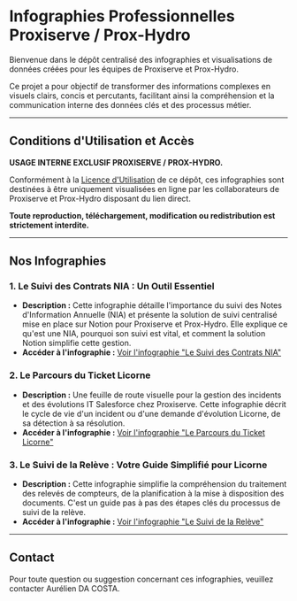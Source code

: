 # Infographies Professionnelles Proxiserve / Prox-Hydro

Bienvenue dans le dépôt centralisé des infographies et visualisations de données créées pour les équipes de Proxiserve et Prox-Hydro.

Ce projet a pour objectif de transformer des informations complexes en visuels clairs, concis et percutants, facilitant ainsi la compréhension et la communication interne des données clés et des processus métier.

---

## Conditions d'Utilisation et Accès

**USAGE INTERNE EXCLUSIF PROXISERVE / PROX-HYDRO.**

Conformément à la [Licence d'Utilisation](LICENSE.md) de ce dépôt, ces infographies sont destinées à être uniquement visualisées en ligne par les collaborateurs de Proxiserve et Prox-Hydro disposant du lien direct.

**Toute reproduction, téléchargement, modification ou redistribution est strictement interdite.**

---

## Nos Infographies

### 1. Le Suivi des Contrats NIA : Un Outil Essentiel

* **Description :** Cette infographie détaille l'importance du suivi des Notes d'Information Annuelle (NIA) et présente la solution de suivi centralisé mise en place sur Notion pour Proxiserve et Prox-Hydro. Elle explique ce qu'est une NIA, pourquoi son suivi est vital, et comment la solution Notion simplifie cette gestion.
* **Accéder à l'infographie :** [Voir l'infographie "Le Suivi des Contrats NIA"]([./le_suivi_des_contrats_nia/index.html](https://cosmofilou.github.io/infographies_px/le_suivi_des_contrats_nia/index.html))

### 2. Le Parcours du Ticket Licorne

* **Description :** Une feuille de route visuelle pour la gestion des incidents et des évolutions IT Salesforce chez Proxiserve. Cette infographie décrit le cycle de vie d'un incident ou d'une demande d'évolution Licorne, de sa détection à sa résolution.
* **Accéder à l'infographie :** [Voir l'infographie "Le Parcours du Ticket Licorne"]([./le_parcours_du_ticket_licorne/index.html](https://cosmofilou.github.io/infographies_px/le_parcours_du_ticket_licorne/index.html))

### 3. Le Suivi de la Relève : Votre Guide Simplifié pour Licorne

* **Description :** Cette infographie simplifie la compréhension du traitement des relevés de compteurs, de la planification à la mise à disposition des documents. C'est un guide pas à pas des étapes clés du processus de suivi de la relève.
* **Accéder à l'infographie :** [Voir l'infographie "Le Suivi de la Relève"](./le_suivi_de_la_releve/index.html)

---

## Contact

Pour toute question ou suggestion concernant ces infographies, veuillez contacter Aurélien DA COSTA.
